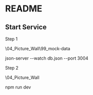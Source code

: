 # README

## Start Service

Step 1

\04_Picture_Wall\99_mock-data

json-server --watch db.json --port 3004

Step 2

\04_Picture_Wall

npm run dev
